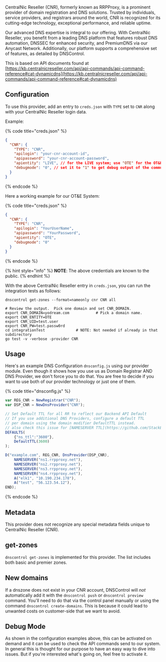 CentralNic Reseller (CNR), formerly known as RRPProxy, is a prominent provider of domain registration and DNS solutions. Trusted by individuals, service providers, and registrars around the world, CNR is recognized for its cutting-edge technology, exceptional performance, and reliable uptime.

Our advanced DNS expertise is integral to our offering. With CentralNic Reseller, you benefit from a leading DNS platform that features robust DNS automation, DNSSEC for enhanced security, and PremiumDNS via our Anycast Network. Additionally, our platform supports a comprehensive set of features, as detailed by DNSControl.

This is based on API documents found at [https://kb.centralnicreseller.com/api/api-commands/api-command-reference#cat-dynamicdns](https://kb.centralnicreseller.com/api/api-commands/api-command-reference#cat-dynamicdns)

## Configuration

To use this provider, add an entry to `creds.json` with `TYPE` set to `CNR`
along with your CentralNic Reseller login data.

Example:

{% code title="creds.json" %}
```json
{
  "CNR": {
    "TYPE": "CNR",
    "apilogin": "your-cnr-account-id",
    "apipassword": "your-cnr-account-password",
    "apientity": "LIVE", // for the LIVE system; use "OTE" for the OT&E system
    "debugmode": "0", // set it to "1" to get debug output of the communication with our Backend System API
  }
}
```
{% endcode %}

Here a working example for our OT&E System:

{% code title="creds.json" %}
```json
{
  "CNR": {
    "TYPE": "CNR",
    "apilogin": "YourUserName",
    "apipassword": "YourPassword",
    "apientity": "OTE",
    "debugmode": "0"
  }
}
```
{% endcode %}

{% hint style="info" %}
**NOTE**: The above credentials are known to the public.
{% endhint %}

With the above CentralNic Reseller entry in `creds.json`, you can run the
integration tests as follows:

```shell
dnscontrol get-zones --format=nameonly cnr CNR all
```
```shell
# Review the output.  Pick one domain and set CNR_DOMAIN.
export CNR_DOMAIN=yodream.com            # Pick a domain name.
export CNR_ENTITY=OTE
export CNR_UID=test.user
export CNR_PW=test.passw0rd
cd integrationTest              # NOTE: Not needed if already in that subdirectory
go test -v -verbose -provider CNR
```

## Usage

Here's an example DNS Configuration `dnsconfig.js` using our provider module.
Even though it shows how you use us as Domain Registrar AND DNS Provider, we don't force you to do that.
You are free to decide if you want to use both of our provider technology or just one of them.

{% code title="dnsconfig.js" %}
```javascript
var REG_CNR = NewRegistrar("CNR");
var DSP_CNR = NewDnsProvider("CNR");

// Set Default TTL for all RR to reflect our Backend API Default
// If you use additional DNS Providers, configure a default TTL
// per domain using the domain modifier DefaultTTL instead.
// also check this issue for [NAMESERVER TTL](https://github.com/StackExchange/dnscontrol/issues/176).
DEFAULTS(
    {"ns_ttl":"3600"},
    DefaultTTL(3600)
);

D("example.com", REG_CNR, DnsProvider(DSP_CNR),
    NAMESERVER("ns1.rrpproxy.net"),
    NAMESERVER("ns2.rrpproxy.net"),
    NAMESERVER("ns3.rrpproxy.net"),
    NAMESERVER("ns4.rrpproxy.net"),
    A("elk1", "10.190.234.178"),
    A("test", "56.123.54.12"),
END);
```
{% endcode %}

## Metadata

This provider does not recognize any special metadata fields unique to CentralNic Reseller (CNR).

## get-zones

`dnscontrol get-zones` is implemented for this provider. The list
includes both basic and premier zones.

## New domains

If a dnszone does not exist in your CNR account, DNSControl will *not* automatically add it with the `dnscontrol push` or `dnscontrol preview` command. You'll need to do that via the control panel manually or using the command `dnscontrol create-domains`.
This is because it could lead to unwanted costs on customer-side that we want to avoid.

## Debug Mode

As shown in the configuration examples above, this can be activated on demand and it can be used to check the API commands send to our system.
In general this is thought for our purpose to have an easy way to dive into issues. But if you're interested what's going on, feel free to activate it.

